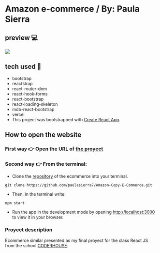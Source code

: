 # Amazon e-commerce / By: Paula Sierra

## preview 💻
![](https://github.com/paulasierra7/Amazon-Copy-E-Commerce/blob/8d4621aff5e996ccb4a2dbec4302ebac6d374eb6/proyectoFinal.gif)

## tech used 🤖
* bootstrap
* reactstrap
* react-router-dom
* react-hook-forms
* react-bootstrap
* react-loading-skeleton
* mdb-react-bootstrap
* vercel
* This project was bootstrapped with [Create React App](https://github.com/facebook/create-react-app).


## How to open the website 
### First way 👉 Open the URL of [the proyect](https://amazon-ecommerce-chi.vercel.app/)

### Second way 👉 From the terminal:
* Clone the [repository](https://github.com/paulasierra7/Amazon-Copy-E-Commerce.git) of the ecommerce into your terminal.
```
git clone https://github.com/paulasierra7/Amazon-Copy-E-Commerce.git
```
* Then, in the terminal write: 
```
npm start
```
* Run the app in the development mode by opening [http://localhost:3000](http://localhost:3000) to view it in your browser.

### Proyect description

Ecommerce similar presented as my final proyect for the class React JS from the school [CODERHOUSE](https://www.coderhouse.com.co/online/reactjs).

